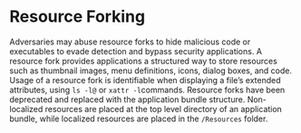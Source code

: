 # Resource Forking

Adversaries may abuse resource forks to hide malicious code or executables to evade detection and bypass security applications. A resource fork provides applications a structured way to store resources such as thumbnail images, menu definitions, icons, dialog boxes, and code. Usage of a resource fork is identifiable when displaying a file’s extended attributes, using `ls -l@` or `xattr -l`commands. Resource forks have been deprecated and replaced with the application bundle structure. Non-localized resources are placed at the top level directory of an application bundle, while localized resources are placed in the `/Resources` folder.